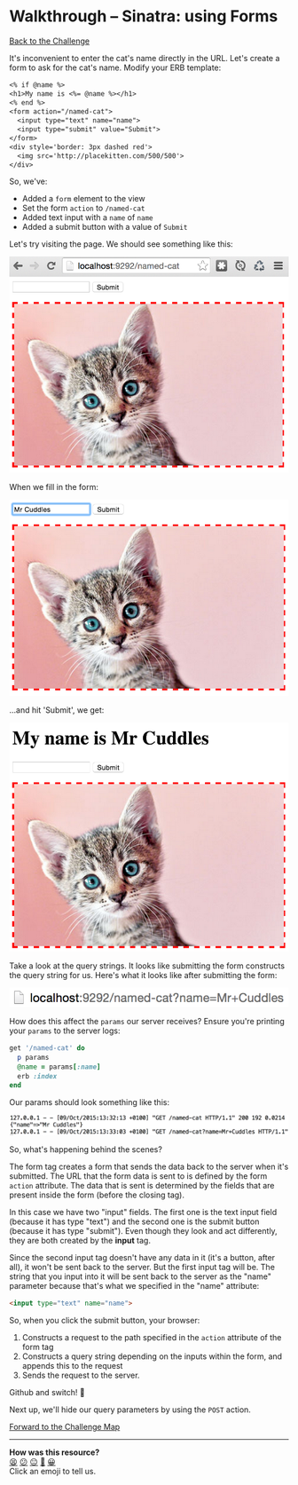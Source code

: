 # Walkthrough – Sinatra: using Forms

[Back to the Challenge](../sinatra_defining_a_route.md)

It's inconvenient to enter the cat's name directly in the URL. Let's create a form to ask for the cat's name. Modify your ERB template:

```erb
<% if @name %>
<h1>My name is <%= @name %></h1>
<% end %>
<form action="/named-cat">
  <input type="text" name="name">
  <input type="submit" value="Submit">
</form>
<div style='border: 3px dashed red'>
  <img src='http://placekitten.com/500/500'>
</div>
```

So, we've:

- Added a `form` element to the view
- Set the form `action` to `/named-cat`
- Added text input with a `name` of `name`
- Added a submit button with a value of `Submit`

Let's try visiting the page. We should see something like this:

![A cat with no name :(](../images/sinatra_form_1.png)

When we fill in the form:

![A cat with no name :( but a form!](../images/sinatra_form_2.png)

...and hit 'Submit', we get:

![A cat with a name!](../images/sinatra_form_3.png)

Take a look at the query strings. It looks like submitting the form constructs the query string for us. Here's what it looks like after submitting the form:

![Query strings after form submission](../images/sinatra_form_4.png)

How does this affect the `params` our server receives? Ensure you're printing your `params` to the server logs:

```ruby
get '/named-cat' do
  p params
  @name = params[:name]
  erb :index
end
```

Our params should look something like this:

![`params` after form submission](../images/sinatra_form_5.png)

So, what's happening behind the scenes?

The form tag creates a form that sends the data back to the server when it's submitted. The URL that the form data is sent to is defined by the form `action` attribute. The data that is sent is determined by the fields that are present inside the form (before the closing </form> tag).

In this case we have two "input" fields. The first one is the text input field (because it has type "text") and the second one is the submit button (because it has type "submit"). Even though they look and act differently, they are both created by the **input** tag.

Since the second input tag doesn't have any data in it (it's a button, after all), it won't be sent back to the server. But the first input tag will be. The string that you input into it will be sent back to the server as the "name" parameter because that's what we specified in the "name" attribute:

```html
<input type="text" name="name">
```

So, when you click the submit button, your browser:

1. Constructs a request to the path specified in the `action` attribute of the form tag
2. Constructs a query string depending on the inputs within the form, and appends this to the request
3. Sends the request to the server.

Github and switch! :twisted_rightwards_arrows:

Next up, we'll hide our query parameters by using the `POST` action.

[Forward to the Challenge Map](../README.md)

<!-- BEGIN GENERATED SECTION DO NOT EDIT -->

---

**How was this resource?**  
[😫](https://airtable.com/shrUJ3t7KLMqVRFKR?prefill_Repository=makersacademy/course&prefill_File=apprenticeships_intro_to_the_web/walkthroughs/sinatra_using_forms.md&prefill_Sentiment=😫) [😕](https://airtable.com/shrUJ3t7KLMqVRFKR?prefill_Repository=makersacademy/course&prefill_File=apprenticeships_intro_to_the_web/walkthroughs/sinatra_using_forms.md&prefill_Sentiment=😕) [😐](https://airtable.com/shrUJ3t7KLMqVRFKR?prefill_Repository=makersacademy/course&prefill_File=apprenticeships_intro_to_the_web/walkthroughs/sinatra_using_forms.md&prefill_Sentiment=😐) [🙂](https://airtable.com/shrUJ3t7KLMqVRFKR?prefill_Repository=makersacademy/course&prefill_File=apprenticeships_intro_to_the_web/walkthroughs/sinatra_using_forms.md&prefill_Sentiment=🙂) [😀](https://airtable.com/shrUJ3t7KLMqVRFKR?prefill_Repository=makersacademy/course&prefill_File=apprenticeships_intro_to_the_web/walkthroughs/sinatra_using_forms.md&prefill_Sentiment=😀)  
Click an emoji to tell us.

<!-- END GENERATED SECTION DO NOT EDIT -->

